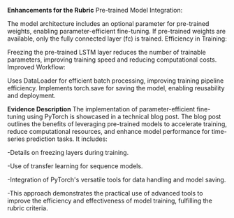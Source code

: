 **Enhancements for the Rubric**
Pre-trained Model Integration:

The model architecture includes an optional parameter for pre-trained weights, enabling parameter-efficient fine-tuning. If pre-trained weights are available, only the fully connected layer (fc) is trained.
Efficiency in Training:

Freezing the pre-trained LSTM layer reduces the number of trainable parameters, improving training speed and reducing computational costs.
Improved Workflow:

Uses DataLoader for efficient batch processing, improving training pipeline efficiency.
Implements torch.save for saving the model, enabling reusability and deployment.

**Evidence Description**
The implementation of parameter-efficient fine-tuning using PyTorch is showcased in a technical blog post. The blog post outlines the benefits of leveraging pre-trained models to accelerate training, reduce computational resources, and enhance model performance for time-series prediction tasks. It includes:

-Details on freezing layers during training.

-Use of transfer learning for sequence models.

-Integration of PyTorch's versatile tools for data handling and model saving.

-This approach demonstrates the practical use of advanced tools to improve the efficiency and effectiveness of model training, fulfilling the rubric criteria.
